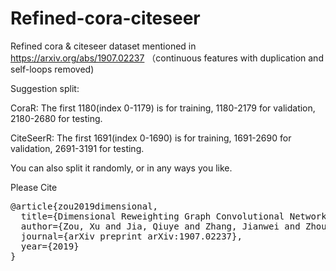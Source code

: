 # Refined-cora-citeseer

Refined cora & citeseer dataset mentioned in https://arxiv.org/abs/1907.02237 （continuous features with duplication and self-loops removed)

Suggestion split:

CoraR: The first 1180(index 0-1179) is for training, 1180-2179 for validation, 2180-2680 for testing.

CiteSeerR: The first 1691(index 0-1690) is for training, 1691-2690 for validation, 2691-3191 for testing.

You can also split it randomly, or in any ways you like.

Please Cite
<pre>
@article{zou2019dimensional,
  title={Dimensional Reweighting Graph Convolutional Networks},
  author={Zou, Xu and Jia, Qiuye and Zhang, Jianwei and Zhou, Chang and Yang, Hongxia and Tang, Jie},
  journal={arXiv preprint arXiv:1907.02237},
  year={2019}
}
</pre>
